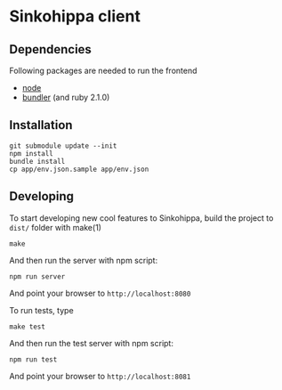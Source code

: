 Sinkohippa client
================

Dependencies
------------
Following packages are needed to run the frontend
* [node](http://nodejs.org/)
* [bundler](http://bundler.io/) (and ruby 2.1.0)

Installation
------------

```
git submodule update --init
npm install
bundle install
cp app/env.json.sample app/env.json
```

Developing
-------
To start developing new cool features to Sinkohippa, build the project to `dist/` folder with make(1)

```
make
```

And then run the server with npm script:

```
npm run server
```

And point your browser to `http://localhost:8080`

To run tests, type

```
make test
```

And then run the test server with npm script:

```
npm run test
```

And point your browser to `http://localhost:8081`

